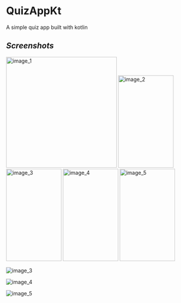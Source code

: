 # QuizAppKt
A simple quiz app built with kotlin

## _Screenshots_

<img src="https://assets.tomiwo.com/quizappkt/quizappkt1.jpg" alt="image_1" width="300"/>

<img src="https://assets.tomiwo.com/quizappkt/quizappkt2.jpg" alt="image_2" width="150" height="250"/>

<img src="https://assets.tomiwo.com/quizappkt/quizappkt3.jpg" alt="image_3" width="150" height="250"/>

<img src="https://assets.tomiwo.com/quizappkt/quizappkt4.jpg" alt="image_4" width="150" height="250"/>

<img src="https://assets.tomiwo.com/quizappkt/quizappkt5.jpg" alt="image_5" width="150" height="250"/>



![image_3](https://assets.tomiwo.com/quizappkt/quizappkt3.jpg)

![image_4](https://assets.tomiwo.com/quizappkt/quizappkt4.jpg)

![image_5](https://assets.tomiwo.com/quizappkt/quizappkt5.jpg)
